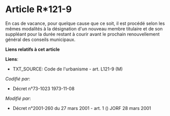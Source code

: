 # Article R*121-9

En cas de vacance, pour quelque cause que ce soit, il est procédé selon les mêmes modalités à la désignation d'un nouveau
membre titulaire et de son suppléant pour la durée restant à courir avant le prochain renouvellement général des conseils
municipaux.

**Liens relatifs à cet article**

**Liens**:

  - TXT_SOURCE: Code de l'urbanisme - art. L121-9 (M)

_Codifié par_:

  - Décret n°73-1023 1973-11-08

_Modifié par_:

  - Décret n°2001-260 du 27 mars 2001 - art. 1 () JORF 28 mars 2001
